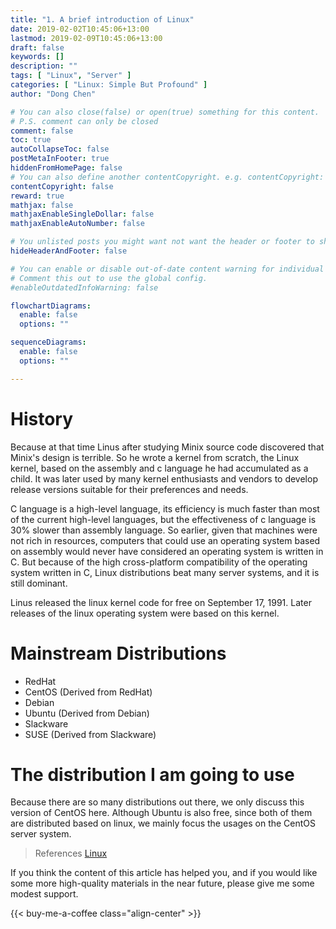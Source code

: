 ```yaml
---
title: "1. A brief introduction of Linux"
date: 2019-02-02T10:45:06+13:00
lastmod: 2019-02-09T10:45:06+13:00
draft: false
keywords: []
description: ""
tags: [ "Linux", "Server" ]
categories: [ "Linux: Simple But Profound" ]
author: "Dong Chen"

# You can also close(false) or open(true) something for this content.
# P.S. comment can only be closed
comment: false
toc: true
autoCollapseToc: false
postMetaInFooter: true
hiddenFromHomePage: false
# You can also define another contentCopyright. e.g. contentCopyright: "This is another copyright."
contentCopyright: false
reward: true
mathjax: false
mathjaxEnableSingleDollar: false
mathjaxEnableAutoNumber: false

# You unlisted posts you might want not want the header or footer to show
hideHeaderAndFooter: false

# You can enable or disable out-of-date content warning for individual post.
# Comment this out to use the global config.
#enableOutdatedInfoWarning: false

flowchartDiagrams:
  enable: false
  options: ""

sequenceDiagrams: 
  enable: false
  options: ""

---
```


<!--more-->

# History

Because at that time Linus after studying Minix source code discovered that Minix's design is terrible. So he wrote a kernel from scratch, the Linux kernel, based on the assembly and c language he had accumulated as a child. It was later used by many kernel enthusiasts and vendors to develop release versions suitable for their preferences and needs.

C language is a high-level language, its efficiency is much faster than most of the current high-level languages, but the effectiveness of c language is 30% slower than assembly language. So earlier, given that machines were not rich in resources, computers that could use an operating system based on assembly would never have considered an operating system is written in C. But because of the high cross-platform compatibility of the operating system written in C, Linux distributions beat many server systems, and it is still dominant.

Linus released the linux kernel code for free on September 17, 1991. Later releases of the linux operating system were based on this kernel.

# Mainstream Distributions

- RedHat
- CentOS (Derived from RedHat)
- Debian
- Ubuntu (Derived from Debian)
- Slackware
- SUSE (Derived from Slackware)

# The distribution I am going to use

Because there are so many distributions out there, we only discuss this version of CentOS here. Although Ubuntu is also free, since both of them are distributed based on linux, we mainly focus the usages on the CentOS server system.

> References
> [Linux](https://en.wikipedia.org/wiki/Linux)

If you think the content of this article has helped you, and if you would like some more high-quality materials in the near future, please give me some modest support.

<!-- Buy Me a Coffee Button -->
{{< buy-me-a-coffee class="align-center" >}}
